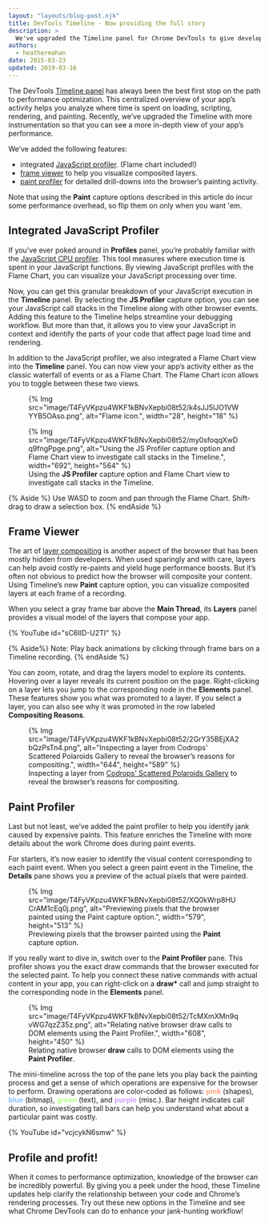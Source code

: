 ```yaml
---
layout: "layouts/blog-post.njk"
title: DevTools Timeline - Now providing the full story
description: >
  We've upgraded the Timeline panel for Chrome DevTools to give developers more insight on their site’s runtime performance.
authors:
  - heathermahan
date: 2015-03-23
updated: 2019-03-16
---
```



The DevTools [Timeline panel](/docs/devtools/evaluate-performance/performance-reference) has always been the best first stop on the path to performance optimization. This centralized overview of your app’s activity helps you analyze where time is spent on loading, scripting, rendering, and painting. Recently, we’ve upgraded the Timeline with more instrumentation so that you can see a more in-depth view of your app’s performance.

We’ve added the following features:

* integrated [JavaScript profiler](#integrated-javascript-profiler). (Flame chart included!)
* [frame viewer](#frame-viewer) to help you visualize composited layers.
* [paint profiler](#paint-profiler) for detailed drill-downs into the browser’s painting activity.

Note that using the __Paint__ capture options described in this article do incur some performance overhead, so flip them on only when you want 'em.

## Integrated JavaScript Profiler

If you’ve ever poked around in __Profiles__ panel, you’re probably familiar with the [JavaScript CPU profiler](docs/devtools/rendering). This tool measures where execution time is spent in your JavaScript functions. By viewing JavaScript profiles with the Flame Chart, you can visualize your JavaScript processing over time.

Now, you can get this granular breakdown of your JavaScript execution in the __Timeline__ panel. By selecting the __JS Profiler__ capture option, you can see your JavaScript call stacks in the Timeline along with other browser events. Adding this feature to the Timeline helps streamline your debugging workflow. But more than that, it allows you to view your JavaScript in context and identify the parts of your code that affect page load time and rendering.

In addition to the JavaScript profiler, we also integrated a Flame Chart view into the __Timeline__ panel. You can now view your app’s activity either as the classic waterfall of events or as a Flame Chart. The Flame Chart icon allows you to toggle between these two views.

<figure>
{% Img src="image/T4FyVKpzu4WKF1kBNvXepbi08t52/k4sJJ5lJO1VWYYB5OAso.png", alt="Flame icon.", width="28", height="18" %}
</figure>


<figure>
{% Img src="image/T4FyVKpzu4WKF1kBNvXepbi08t52/my0sfoqqXwDq9fngPpge.png", alt="Using the JS Profiler capture option and Flame Chart view to investigate call stacks in the Timeline.", width="692", height="564" %}
<figcaption>Using the <strong>JS Profiler</strong> capture option and Flame Chart view to investigate call stacks in the Timeline.</figcaption>
</figure>

{% Aside %}
Use WASD to zoom and pan through the Flame Chart. Shift-drag to draw a selection box.
{% endAside %}


## Frame Viewer

The art of [layer compositing](https://www.html5rocks.com/tutorials/speed/layers/) is another aspect of the browser that has been mostly hidden from developers. When used sparingly and with care, layers can help avoid costly re-paints and yield huge performance boosts. But it’s often not obvious to predict how the browser will composite your content. Using Timeline’s new __Paint__ capture option, you can visualize composited layers at each frame of a recording.

When you select a gray frame bar above the __Main Thread__, its __Layers__ panel provides a visual model of the layers that compose your app.

{% YouTube id="sC6IlD-U2TI" %}

{% Aside%}
Note: Play back animations by clicking through frame bars on a Timeline recording.
{% endAside %}

You can zoom, rotate, and drag the layers model to explore its contents. Hovering over a layer reveals its current position on the page. Right-clicking on a layer lets you jump to the corresponding node in the __Elements__ panel. These features show you what was promoted to a layer. If you select a layer, you can also see why it was promoted in the row labeled __Compositing Reasons__.


<figure>
{% Img src="image/T4FyVKpzu4WKF1kBNvXepbi08t52/2GrY35BEjXA2bQzPsTn4.png", alt="Inspecting a layer from Codrops' Scattered Polaroids Gallery to reveal the browser’s reasons for compositing.", width="644", height="589" %}
<figcaption>Inspecting a layer from <a href="https://tympanus.net/Development/ScatteredPolaroidsGallery/">Codrops' Scattered Polaroids Gallery</a> to reveal the browser’s reasons for compositing.</figcaption>
</figure>

## Paint Profiler

Last but not least, we’ve added the paint profiler to help you identify jank caused by expensive paints. This feature enriches the Timeline with more details about the work Chrome does during paint events.

For starters, it’s now easier to identify the visual content corresponding to each paint event. When you select a green paint event in the Timeline, the __Details__ pane shows you a preview of the actual pixels that were painted.

<figure>
{% Img src="image/T4FyVKpzu4WKF1kBNvXepbi08t52/XQ0kWrp8HUCrAM1cEq0j.png", alt="Previewing pixels that the browser painted using the Paint capture option.", width="579", height="513" %}
<figcaption>
    Previewing pixels that the browser painted using the <strong>Paint</strong> capture option.
</figcaption>
</figure>

If you really want to dive in, switch over to the __Paint Profiler__ pane. This profiler shows you the exact draw commands that the browser executed for the selected paint. To help you connect these native commands with actual content in your app, you can right-click on a __draw*__ call and jump straight to the corresponding node in the __Elements__ panel.



<figure>
{% Img src="image/T4FyVKpzu4WKF1kBNvXepbi08t52/TcMXmXMn9qvWG7qzZ35z.png", alt="Relating native browser draw calls to DOM elements using the Paint Profiler.", width="608", height="450" %}
<figcaption>
   Relating native browser <strong>draw</strong> calls to DOM elements using the <strong>Paint Profiler</strong>.
</figcaption>
</figure>

The mini-timeline across the top of the pane lets you play back the painting process and get a sense of which operations are expensive for the browser to perform. Drawing operations are color-coded as follows: <strong style="color: #ffa181;">pink</strong> (shapes), <strong style="color: #88c4ff;">blue</strong> (bitmap), <strong style="color: #b4ff89;">green</strong> (text), and <strong style="color: #cea0ff;">purple</strong> (misc.). Bar height indicates call duration, so investigating tall bars can help you understand what about a particular paint was costly.

{% YouTube id="vcjcykN6smw" %}

## Profile and profit!

When it comes to performance optimization, knowledge of the browser can be incredibly powerful. By giving you a peek under the hood, these Timeline updates help clarify the relationship between your code and Chrome’s rendering processes. Try out these new options in the Timeline and see what Chrome DevTools can do to enhance your jank-hunting workflow!


